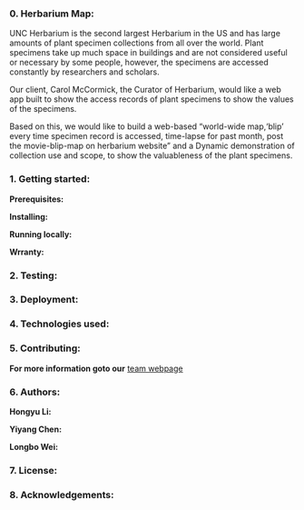 ### 0. Herbarium Map:
UNC Herbarium is the second largest Herbarium in the US and has large amounts of plant specimen collections from all over the world.  Plant specimens take up much space in   buildings and are not considered useful or necessary by some people, however, the specimens are accessed constantly by researchers and scholars. 

Our client, Carol McCormick, the Curator of Herbarium, would like a web app built to show the access records of plant specimens to show the values of the specimens. 

Based on this, we would like to build a web-based “world-wide map,‘blip’ every time specimen record is accessed, time-lapse for past month, post the movie-blip-map on herbarium website” and a Dynamic demonstration of collection use and scope, to show the valuableness of the plant specimens.

### 1. Getting started:

**Prerequisites:**

**Installing:** 

**Running locally:**

**Wrranty:**

### 2. Testing:

### 3. Deployment:

### 4. Technologies used:

### 5. Contributing:

**For more information goto our** [team webpage](https://tarheels.live/teamv/)

### 6. Authors:

**Hongyu Li:**

**Yiyang Chen:** 

**Longbo Wei:** 

### 7. License:

### 8. Acknowledgements:
